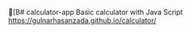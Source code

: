 [B# calculator-app
Basic calculator with Java Script
https://gulnarhasanzada.github.io/calculator/

